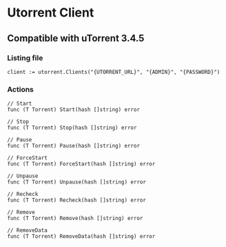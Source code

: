 # Utorrent Client #

## Compatible with uTorrent 3.4.5 ##

### Listing file ###

```
client := utorrent.Clients("{UTORRENT_URL}", "{ADMIN}", "{PASSWORD}")
```

### Actions ###

```
// Start
func (T Torrent) Start(hash []string) error

// Stop
func (T Torrent) Stop(hash []string) error

// Pause
func (T Torrent) Pause(hash []string) error

// ForceStart
func (T Torrent) ForceStart(hash []string) error

// Unpause
func (T Torrent) Unpause(hash []string) error

// Recheck
func (T Torrent) Recheck(hash []string) error

// Remove
func (T Torrent) Remove(hash []string) error

// RemoveData
func (T Torrent) RemoveData(hash []string) error
```